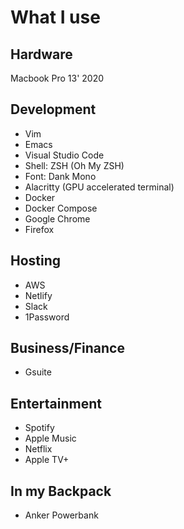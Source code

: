 # What I use

## Hardware

Macbook Pro 13' 2020

## Development
- Vim
- Emacs
- Visual Studio Code
- Shell: ZSH (Oh My ZSH)
- Font: Dank Mono
- Alacritty (GPU accelerated terminal)
- Docker
- Docker Compose
- Google Chrome
- Firefox

## Hosting
- AWS
- Netlify
- Slack
- 1Password

## Business/Finance
- Gsuite

## Entertainment
- Spotify
- Apple Music
- Netflix
- Apple TV+

## In my Backpack
- Anker Powerbank


